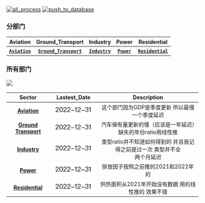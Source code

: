 [![all_process](https://github.com/KowComical/CM_China_Database/actions/workflows/all_process.yml/badge.svg)](https://github.com/KowComical/CM_China_Database/actions/workflows/all_process.yml)
[![push_to_database](https://github.com/KowComical/CM_China_Database/actions/workflows/push_to_others.yml/badge.svg)](https://github.com/KowComical/CM_China_Database/actions/workflows/push_to_others.yml)

### 分部门
|Aviation|Ground_Transport|Industry|Power|Residential|
|:-:|:-:|:-:|:-:|:-:|
|**[`Aviation`](./image/Aviation_emission_for_all_provinces.svg)**|**[`Ground_Transport`](./image/Ground_transport_emission_for_all_provinces.svg)**|**[`Industry`](./image/Industry_emission_for_all_provinces.svg)**|**[`Power`](./image/Power_emission_for_all_provinces.svg)**|**[`Residential`](./image/Residential_emission_for_all_provinces.svg)**|

### 所有部门
<img src='./image/Total_emission_for_all_provinces.svg'>


|Sector|Lastest_Date|Description|
|:-:|:-:|:-:|
|**[Aviation](./data/Aviation/)**|![](./image/updated/Aviation.png)|这个部门因为GDP是季度更新 所以最慢 一个季度延迟|
|**[Ground Transport](./data/Ground_Transport/)**|![](./image/updated/Ground_Transport.png)|汽车保有量更新的慢（应该是一年延迟）缺失的年份ratio用线性推|
|**[Industry](./data/Industry/)**|![](./image/updated/Industry.png)|类型ratio并不知道如何得到的 并且我记得之前提过一次 类型并不全<br>两个月延迟|
|**[Power](./data/Power/)**|![](./image/updated/Power.png)|排放因子按照之前推的2021和2022年的|
|**[Residential](./data/Residential/)**|![](./image/updated/Residential.png)|供热面积从2021年开始没有数据 用的线性推的 效果不错|
